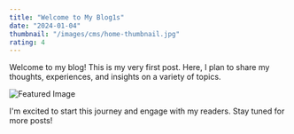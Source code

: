```yaml
---
title: "Welcome to My Blog1s"
date: "2024-01-04"
thumbnail: "/images/cms/home-thumbnail.jpg"
rating: 4
---
```


Welcome to my blog! This is my very first post. Here, I plan to share my thoughts, experiences, and insights on a variety of topics.

![Featured Image](/images/cms/home-thumbnail.jpg)

I'm excited to start this journey and engage with my readers. Stay tuned for more posts!
